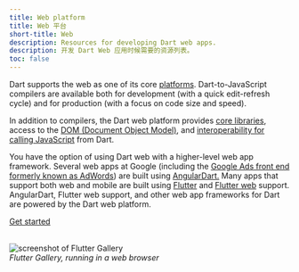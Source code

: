 ```yaml
---
title: Web platform
title: Web 平台
short-title: Web
description: Resources for developing Dart web apps.
description: 开发 Dart Web 应用时候需要的资源列表。
toc: false
---
```


Dart supports the web as one of its core [platforms](/overview#platform).
Dart-to-JavaScript compilers are available both for development
(with a quick edit-refresh cycle)
and for production
(with a focus on code size and speed).

In addition to compilers,
the Dart web platform provides [core libraries][],
access to the [DOM (Document Object Model)][DOM],
and [interoperability for calling JavaScript][interop] from Dart.

You have the option of using Dart web with a higher-level web app framework.
Several web apps at Google
(including the [Google Ads front end formerly known as AdWords][AdWords])
are built using [AngularDart.][]
Many apps that support both web and mobile are built
using [Flutter][] and [Flutter web][] support.
AngularDart,
Flutter web support,
and other web app frameworks for Dart are powered by the Dart web platform.

<p class="text-center">
  <a href="/tutorials/web/get-started" class="btn btn-primary btn-lg">Get started</a>
</p>

<p class="text-center">
  <br>
  <img src="{% asset flutter-gallery.jpg @path %}"
    alt="screenshot of Flutter Gallery">
  <br>
  <em>Flutter Gallery, running in a web browser</em>
</p>

[AdWords]: {{site.news}}/2016/03/the-new-adwords-ui-uses-dart-we-asked.html
[AngularDart.]: {{site.angulardart}}
[core libraries]: /guides/libraries#web-platform-libraries
[DOM]: /tutorials/web/low-level-html/connect-dart-html
[Flutter]: {{site.flutter}}
[Flutter web]: {{site.flutter}}/web
[interop]: /web/js-interop
